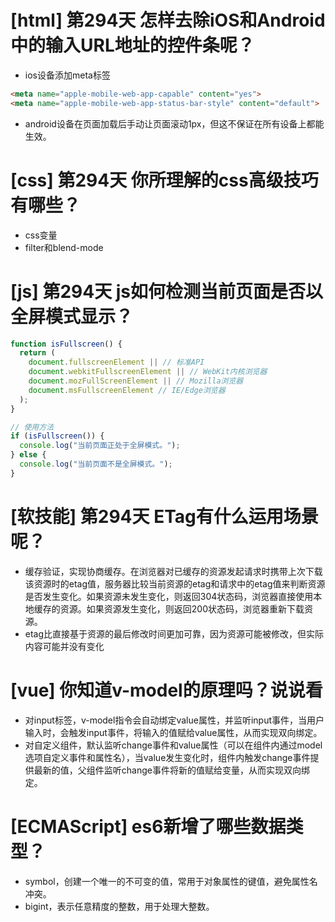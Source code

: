 # [html] 第294天 怎样去除iOS和Android中的输入URL地址的控件条呢？

- ios设备添加meta标签
```html
<meta name="apple-mobile-web-app-capable" content="yes">
<meta name="apple-mobile-web-app-status-bar-style" content="default">
```
- android设备在页面加载后手动让页面滚动1px，但这不保证在所有设备上都能生效。

# [css] 第294天 你所理解的css高级技巧有哪些？

- css变量
- filter和blend-mode

# [js] 第294天 js如何检测当前页面是否以全屏模式显示？

```javascript
function isFullscreen() {
  return (
    document.fullscreenElement || // 标准API
    document.webkitFullscreenElement || // WebKit内核浏览器
    document.mozFullScreenElement || // Mozilla浏览器
    document.msFullscreenElement // IE/Edge浏览器
  );
}

// 使用方法
if (isFullscreen()) {
  console.log("当前页面正处于全屏模式。");
} else {
  console.log("当前页面不是全屏模式。");
}

```

# [软技能] 第294天 ETag有什么运用场景呢？ 

- 缓存验证，实现协商缓存。在浏览器对已缓存的资源发起请求时携带上次下载该资源时的etag值，服务器比较当前资源的etag和请求中的etag值来判断资源是否发生变化。如果资源未发生变化，则返回304状态码，浏览器直接使用本地缓存的资源。如果资源发生变化，则返回200状态码，浏览器重新下载资源。
- etag比直接基于资源的最后修改时间更加可靠，因为资源可能被修改，但实际内容可能并没有变化

# [vue] 你知道v-model的原理吗？说说看

- 对input标签，v-model指令会自动绑定value属性，并监听input事件，当用户输入时，会触发input事件，将输入的值赋给value属性，从而实现双向绑定。
- 对自定义组件，默认监听change事件和value属性（可以在组件内通过model选项自定义事件和属性名），当value发生变化时，组件内触发change事件提供最新的值，父组件监听change事件将新的值赋给变量，从而实现双向绑定。

# [ECMAScript] es6新增了哪些数据类型？

- symbol，创建一个唯一的不可变的值，常用于对象属性的键值，避免属性名冲突。
- bigint，表示任意精度的整数，用于处理大整数。
